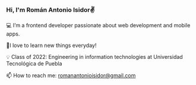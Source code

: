### Hi, I'm Román Antonio Isidor✌

💻 I’m a frontend developer passionate about web development and mobile apps. 

🚀I love to learn new things everyday!

💡 Class of 2022: Engineering in information technologies at Universidad Tecnológica de Puebla

📫 How to reach me: romanantonioisidor@gmail.com







